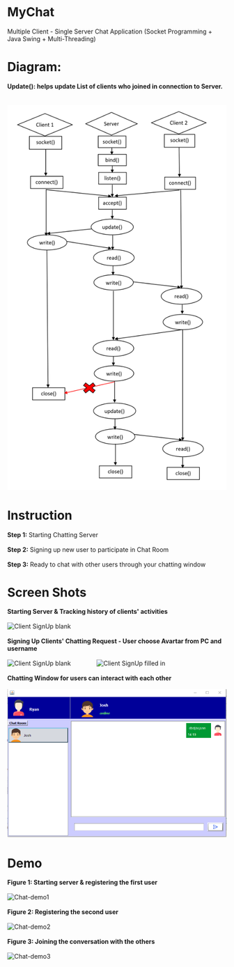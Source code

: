# MyChat
Multiple Client - Single Server Chat Application (Socket Programming + Java Swing + Multi-Threading)
# Diagram:
**Update(): helps update List of clients who joined in connection to Server.**<br><br><br>
![Chat Diagram](chat_diagram.png)
# Instruction
**Step 1:** Starting Chatting Server
<br><br>
**Step 2:** Signing up new user to participate in Chat Room
<br><br>
**Step 3:** Ready to chat with other users through your chatting window
# Screen Shots
**Starting Server & Tracking history of clients' activities**<br><br>
![Client SignUp blank](https://live.staticflickr.com/65535/51075434562_6aee56c658.jpg)
<br><br>
**Signing Up Clients' Chatting Request - User choose Avartar from PC and username**<br><br>
![Client SignUp blank](https://live.staticflickr.com/65535/51075332506_72b829025a_n.jpg)
&nbsp;&nbsp;&nbsp;&nbsp;&nbsp;&nbsp;&nbsp;&nbsp;&nbsp;&nbsp;&nbsp;&nbsp;&nbsp;
![Client SignUp filled in](https://live.staticflickr.com/65535/51006151515_82828f126a_n.jpg)
<br><br>
**Chatting Window for users can interact with each other**<br><br>
![Client Main Interface](27.03.2021_14.20.12_REC.png)
# Demo
**Figure 1: Starting server & registering the first user**<br><br>
![Chat-demo1](https://64.media.tumblr.com/17f108f1287b3aacca610b731c734ec4/668579fb5c064957-8b/s1280x1920/7f17135c1c60fd8ef12c11549a3565be99c6f6e2.gif)
<br><br>
**Figure 2: Registering the second user**<br><br>
![Chat-demo2](https://64.media.tumblr.com/7d6723f51f7db60948188f756ba641d7/e332fb78fa77484f-2c/s1280x1920/8387b9b10af3f8f7a27a5a455ba3a20a1cba7e4b.gif)
<br><br>
**Figure 3: Joining the conversation with the others**<br><br>
![Chat-demo3](https://64.media.tumblr.com/b4c9bc1e6a5c73e6b58d5bd556d1b7f6/c136217669f74ea1-97/s1280x1920/04bcb5f141f507ee899eff6aefe2139d89f54aa7.gif)
